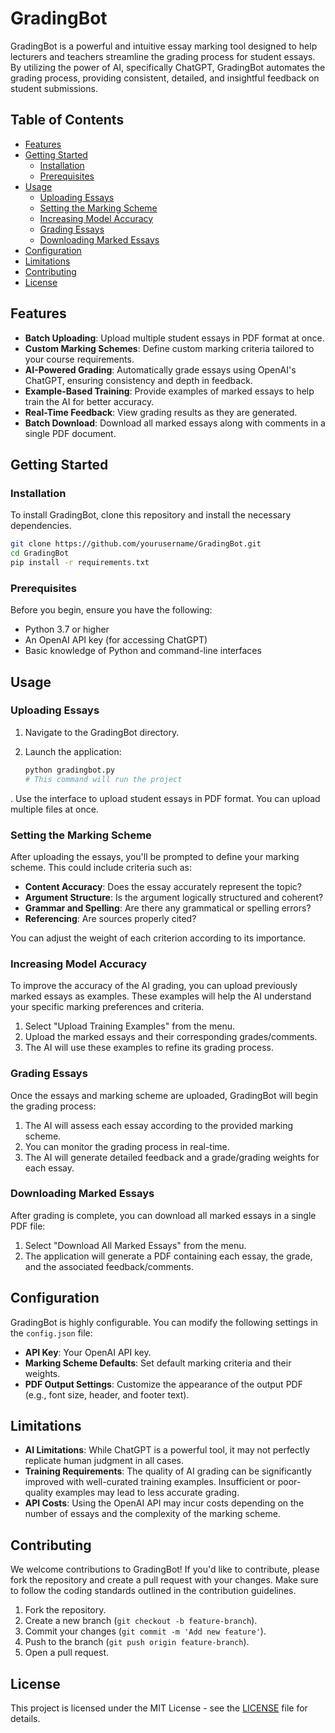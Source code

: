 # GradingBot

GradingBot is a powerful and intuitive essay marking tool designed to help lecturers and teachers streamline the grading process for student essays. By utilizing the power of AI, specifically ChatGPT, GradingBot automates the grading process, providing consistent, detailed, and insightful feedback on student submissions.

## Table of Contents

- [Features](#features)
- [Getting Started](#getting-started)
  - [Installation](#installation)
  - [Prerequisites](#prerequisites)
- [Usage](#usage)
  - [Uploading Essays](#uploading-essays)
  - [Setting the Marking Scheme](#setting-the-marking-scheme)
  - [Increasing Model Accuracy](#increasing-model-accuracy)
  - [Grading Essays](#grading-essays)
  - [Downloading Marked Essays](#downloading-marked-essays)
- [Configuration](#configuration)
- [Limitations](#limitations)
- [Contributing](#contributing)
- [License](#license)

## Features

- **Batch Uploading**: Upload multiple student essays in PDF format at once.
- **Custom Marking Schemes**: Define custom marking criteria tailored to your course requirements.
- **AI-Powered Grading**: Automatically grade essays using OpenAI's ChatGPT, ensuring consistency and depth in feedback.
- **Example-Based Training**: Provide examples of marked essays to help train the AI for better accuracy.
- **Real-Time Feedback**: View grading results as they are generated.
- **Batch Download**: Download all marked essays along with comments in a single PDF document.

## Getting Started

### Installation

To install GradingBot, clone this repository and install the necessary dependencies.

```bash
git clone https://github.com/yourusername/GradingBot.git
cd GradingBot
pip install -r requirements.txt
```

### Prerequisites

Before you begin, ensure you have the following:

- Python 3.7 or higher
- An OpenAI API key (for accessing ChatGPT)
- Basic knowledge of Python and command-line interfaces

## Usage

### Uploading Essays

1. Navigate to the GradingBot directory.
2. Launch the application:
   
    ```bash
    python gradingbot.py
    # This command will run the project
    ```
. Use the interface to upload student essays in PDF format. You can upload multiple files at once.

### Setting the Marking Scheme

After uploading the essays, you'll be prompted to define your marking scheme. This could include criteria such as:

- **Content Accuracy**: Does the essay accurately represent the topic?
- **Argument Structure**: Is the argument logically structured and coherent?
- **Grammar and Spelling**: Are there any grammatical or spelling errors?
- **Referencing**: Are sources properly cited?

You can adjust the weight of each criterion according to its importance.

### Increasing Model Accuracy

To improve the accuracy of the AI grading, you can upload previously marked essays as examples. These examples will help the AI understand your specific marking preferences and criteria.

1. Select "Upload Training Examples" from the menu.
2. Upload the marked essays and their corresponding grades/comments.
3. The AI will use these examples to refine its grading process.

### Grading Essays

Once the essays and marking scheme are uploaded, GradingBot will begin the grading process:

1. The AI will assess each essay according to the provided marking scheme.
2. You can monitor the grading process in real-time.
3. The AI will generate detailed feedback and a grade/grading weights for each essay.

### Downloading Marked Essays

After grading is complete, you can download all marked essays in a single PDF file:

1. Select "Download All Marked Essays" from the menu.
2. The application will generate a PDF containing each essay, the grade, and the associated feedback/comments.

## Configuration

GradingBot is highly configurable. You can modify the following settings in the `config.json` file:

- **API Key**: Your OpenAI API key.
- **Marking Scheme Defaults**: Set default marking criteria and their weights.
- **PDF Output Settings**: Customize the appearance of the output PDF (e.g., font size, header, and footer text).

## Limitations

- **AI Limitations**: While ChatGPT is a powerful tool, it may not perfectly replicate human judgment in all cases.
- **Training Requirements**: The quality of AI grading can be significantly improved with well-curated training examples. Insufficient or poor-quality examples may lead to less accurate grading.
- **API Costs**: Using the OpenAI API may incur costs depending on the number of essays and the complexity of the marking scheme.

## Contributing

We welcome contributions to GradingBot! If you'd like to contribute, please fork the repository and create a pull request with your changes. Make sure to follow the coding standards outlined in the contribution guidelines.

1. Fork the repository.
2. Create a new branch (`git checkout -b feature-branch`).
3. Commit your changes (`git commit -m 'Add new feature'`).
4. Push to the branch (`git push origin feature-branch`).
5. Open a pull request.

## License

This project is licensed under the MIT License - see the [LICENSE](LICENSE) file for details.
